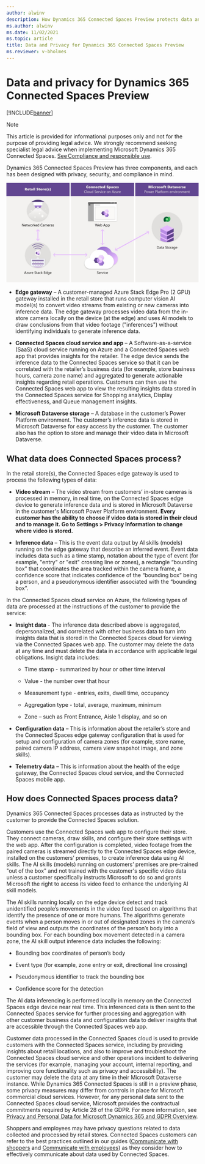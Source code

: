 ```yaml
---
author: alwinv
description: How Dynamics 365 Connected Spaces Preview protects data and privacy
ms.author: alwinv
ms.date: 11/02/2021
ms.topic: article
title: Data and Privacy for Dynamics 365 Connected Spaces Preview
ms.reviewer: v-bholmes
---
```


# Data and privacy for Dynamics 365 Connected Spaces Preview

[!INCLUDE[banner](includes/banner.md)]

> [!NOTE]
> This article is provided for informational purposes only and not for the purpose of providing legal advice. We strongly recommend seeking specialist legal advice when implementing Microsoft Dynamics 365 Connected Spaces. [See Compliance and responsible use](compliance.md).

Dynamics 365 Connected Spaces Preview has three components, and each has been designed with privacy, security, and compliance in mind. 

![Illustration of retail store, Azure cloud service and Power Platorm components.](media/how-connected-spaces-works.jpg "Illustration of retail store, Azure cloud service and Power Platorm components")

- **Edge gateway** – A customer-managed Azure Stack Edge Pro (2 GPU) gateway installed in the retail store that runs computer vision AI model(s) to convert video streams from existing or new cameras into inference data. The edge gateway processes video data from the in-store camera locally on the device (at the edge) and uses AI models to draw conclusions from that video footage ("inferences") without identifying individuals to generate inference data. 

- **Connected Spaces cloud service and app** – A  Software-as-a-service (SaaS) cloud service running on Azure and a Connected Spaces web app that provides insights for the retailer. The edge device sends the inference data to the Connected Spaces service so that it can be correlated with the retailer’s business data (for example, store business hours, camera zone name) and aggregated to generate actionable insights regarding retail operations. Customers can then use the Connected Spaces web app to view the resulting insights data stored in the Connected Spaces service for Shopping analytics, Display effectiveness, and Queue management insights. 

- **Microsoft Dataverse storage** – A database in the customer’s Power Platform environment. The customer’s inference data is stored in Microsoft Dataverse for easy access by the customer. The customer also has the option to store and manage their video data in Microsoft Dataverse.

## What data does Connected Spaces process?  

In the retail store(s), the Connected Spaces edge gateway is used to process the following types of data:

- **Video stream** – The video stream from customers’ in-store cameras is processed in memory, in real time, on the Connected Spaces edge device to generate inference data and is stored in Microsoft Dataverse in the customer's Microsoft Power Platform environment. **Every customer has the ability to choose if video data is stored in their cloud and to manage it. Go to Settings > Privacy Information to change where video is stored.**

- **Inference data** – This is the event data output by AI skills (models) running on the edge gateway that describe an inferred event. Event data includes data such as a time stamp, notation about the type of event (for example, "entry" or "exit" crossing line or zones), a rectangle “bounding box” that coordinates the area tracked within the camera frame, a confidence score that indicates confidence of the “bounding box” being a person, and a pseudonymous identifier associated with the “bounding box”. 
 
In the Connected Spaces cloud service on Azure, the following types of data are processed at the instructions of the customer to provide the service:

- **Insight data** - The inference data described above is aggregated, depersonalized, and correlated with other business data to turn into insights data that is stored in the Connected Spaces cloud for viewing via the Connected Spaces web app. The customer may delete the data at any time and must delete the data in accordance with applicable legal obligations. Insight data includes: 

   - Time stamp - summarized by hour or other time interval

   - Value - the number over that hour

   - Measurement type - entries, exits, dwell time, occupancy

   - Aggregation type - total, average, maximum, minimum

   - Zone – such as Front Entrance, Aisle 1 display, and so on

- **Configuration data** – This is information about the retailer’s store and the Connected Spaces edge gateway configuration that is used for setup and configuration of camera zones (for example, store name, paired camera IP address, camera view snapshot image, and zone skills). 

- **Telemetry data** – This is information about the health of the edge gateway, the Connected Spaces cloud service, and the Connected Spaces mobile app. 

## How does Connected Spaces process data?

Dynamics 365 Connected Spaces processes data as instructed by the customer to provide the Connected Spaces solution.  

Customers use the Connected Spaces web app to configure their store. They connect cameras, draw skills, and configure their store settings with the web app. After the configuration is completed, video footage from the paired cameras is streamed directly to the Connected Spaces edge device, installed on the customers’ premises, to create inference data using AI skills. The AI skills (models) running on customers’ premises are pre-trained "out of the box" and not trained with the customer's specific video data unless a customer specifically instructs Microsoft to do so and grants Microsoft the right to access its video feed to enhance the underlying AI skill models.

The AI skills running locally on the edge device detect and track unidentified people’s movements in the video feed based on algorithms that identify the presence of one or more humans. The algorithms generate events when a person moves in or out of designated zones in the camera’s field of view and outputs the coordinates of the person’s body into a bounding box. For each bounding box movement detected in a camera zone, the AI skill output inference data includes the following:

- Bounding box coordinates of person’s body

- Event type (for example, zone entry or exit, directional line crossing)

- Pseudonymous identifier to track the bounding box 

- Confidence score for the detection 

The AI data inferencing is performed locally in memory on the Connected Spaces edge device near real time. This inferenced data is then sent to the Connected Spaces service for further processing and aggregation with other customer business data and configuration data to deliver insights that are accessible through the Connected Spaces web app.  

Customer data processed in the Connected Spaces cloud is used to provide customers with the Connected Spaces service, including by providing insights about retail locations, and also to improve and troubleshoot the Connected Spaces cloud service and other operations incident to delivering the services (for example, managing your account, internal reporting, and improving core functionality such as privacy and accessibility). The customer may delete the data at any time in their Microsoft Dataverse instance. While Dynamics 365 Connected Spaces is still in a preview phase, some privacy measures may differ from controls in place for Microsoft commercial cloud services. However, for any personal data sent to the Connected Spaces cloud service, Microsoft provides the contractual commitments required by Article 28 of the GDPR. For more information, see [Privacy and Personal Data for Microsoft Dynamics 365 and GDPR Overview](https://docs.microsoft.com/dynamics365/get-started/gdpr/).

Shoppers and employees may have privacy questions related to data collected and processed by retail stores. Connected Spaces customers can refer to the best practices outlined in our guides ([Communicate with shoppers](communication-plan.md) and [Communicate with employees](employee-plan.md)) as they consider how to effectively communicate about data used by Connected Spaces. 




